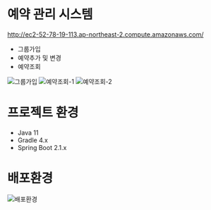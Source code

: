 # 예약 관리 시스템
http://ec2-52-78-19-113.ap-northeast-2.compute.amazonaws.com/

* 그룹가입
* 예약추가 및 변경
* 예약조회
  
![그룹가입](https://user-images.githubusercontent.com/85942145/135796042-a318c5d6-74fc-473a-a40a-f46fa62c1511.png)
![예약조회-1](https://user-images.githubusercontent.com/85942145/135783018-b84efba1-feed-4b66-af73-cb1153a74328.png)
![예약조회-2](https://user-images.githubusercontent.com/85942145/135783019-dd22080a-f202-429f-b928-c10183012952.png)

# 프로젝트 환경
* Java 11
* Gradle 4.x
* Spring Boot 2.1.x

# 배포환경
![배포환경](https://user-images.githubusercontent.com/85942145/135796556-88ae6066-3934-4ddb-b558-f9ff2e7633a5.PNG)
